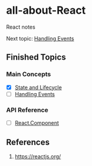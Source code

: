 # all-about-React
React notes

Next topic: [Handling Events](https://reactjs.org/docs/handling-events.html)

## Finished Topics

### Main Concepts

- [x] [State and Lifecycle](https://reactjs.org/docs/state-and-lifecycle.html)
- [ ] [Handling Events](https://reactjs.org/docs/handling-events.html)

### API Reference

- [ ] [React.Component](https://reactjs.org/docs/react-component.html)

## References

1. https://reactjs.org/
